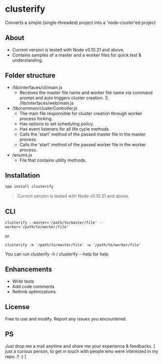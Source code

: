 # clusterify
Converts a simple (single-threaded) project into a 'node-cluster'ed project

## About
- Current version is tested with Node v0.10.21 and above.
- Contains samples of a master and a worker files for quick test & understanding.

## Folder structure
- /lib/interfaces/cli/main.js 
   - Receives the master file name and worker file name via command prompt and auto triggers cluster creation.         2. /lib/interfaces/web/main.js
- /lib/common/clusterController.js
   - The main file responsible for cluster creation through worker process forking.
   - Has options to set scheduling policy.
   - Has event listeners for all life cycle methods.
   - Calls the 'start' method of the passed master file in the master process.
   - Calls the 'start' method of the passed worker file in the worker process. 
- /enums.js
   - File that contains utility methods.


## Installation

```sh
npm install clusterify
```
> Current version is tested with Node v0.10.21 and above.


## CLI 

```
clusterify --master='/path/to/master/file' --worker='/path/to/worker/file'
```
or
```
clusterify -m '/path/to/master/file' -w '/path/to/worker/file'
```

You can run clusterify -h / clusterify --help for help

## Enhancements
- Write tests
- Add code comments
- Rethink optimizations

## License
Free to use and modify. Report any issues you encountered.

## PS
Just drop me a mail anytime and share me your experience & feedbacks. 
[ just a curious person, to get in touch with people who were interested in my repo..!! :) ]
